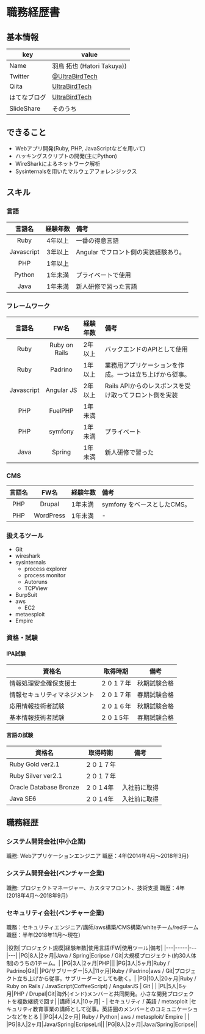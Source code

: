 # 職務経歴書

## 基本情報

|key|value|
|---|-----|
|Name|羽鳥 拓也 (Hatori Takuya))|
|Twitter|[@UltraBirdTech](https://twitter.com/UltraBirdTech)|
|Qiita|[UltraBirdTech](http://qiita.com/UltraBirdTech)|
|はてなブログ|[UltraBirdTech](http://ultrabirdtech.hatenablog.com)|
|SlideShare|そのうち|

## できること

 - Webアプリ開発(Ruby, PHP, JavaScriptなどを用いて)
 - ハッキングスクリプトの開発(主にPython)
 - WireSharkによるネットワーク解析
 - Sysinternalsを用いたマルウェアフォレンジックス

## スキル

### 言語
|言語名|経験年数|備考|
|:---:|:---:|:----|
| Ruby | 4年以上 | 一番の得意言語|
| Javascript | 3年以上 | Angular でフロント側の実装経験あり。|
| PHP | 1年以上 | |
| Python | 1年未満 | プライベートで使用|
| Java | 1年未満 | 新人研修で習った言語|

### フレームワーク

|言語名|FW名|経験年数|備考|
|:---:|:---:|:----|:--|
| Ruby |Ruby on Rails| 2年以上 | バックエンドのAPIとして使用|
| Ruby |Padrino| 1年以上 | 業務用アプリケーションを作成。一つは立ち上げから従事。|
| Javascript |Angular JS| 2年以上 | Rails APIからのレスポンスを受け取ってフロント側を実装|
| PHP | FuelPHP | 1年未満 ||
| PHP | symfony | 1年未満 |プライベート|
| Java | Spring| 1年未満 | 新人研修で習った |

### CMS

|言語名|FW名|経験年数|備考|
|:---:|:---:|:----|:--|
| PHP | Drupal | 1年未満 |symfony をベースとしたCMS。|
| PHP | WordPress | 1年未満 |-|

### 扱えるツール
 - Git
 - wireshark
 - sysinternals
   - process explorer
   - process monitor
   - Autoruns
   - TCPView
 - BurpSuit
 - aws
   - EC2
 - metaesploit
 - Empire

### 資格・試験
#### IPA試験
|資格名|取得時期|備考|
|---|-----|---|
|情報処理安全確保支援士|２０１７年|秋期試験合格|
|情報セキュリティマネジメント|２０１７年|春期試験合格|
|応用情報技術者試験|２０１６年|秋期試験合格|
|基本情報技術者試験|２０１5年|春期試験合格|

#### 言語の試験
|資格名|取得時期|備考|
|---|-----|---|
|Ruby Gold ver2.1|２０１７年||
|Ruby Silver ver2.1|２０１７年||
|Oracle Database Bronze|２０１4年|入社前に取得|
|Java SE6|２０１4年|入社前に取得|

## 職務経歴

### システム開発会社(中小企業)

職務: Webアプリケーションエンジニア
職歴：4年(2014年4月〜2018年3月)

### システム開発会社(ベンチャー企業)

職務: プロジェクトマネージャー、カスタマフロント、技術支援
職歴：4年(2018年4月〜2018年9月)

### セキュリティ会社(ベンチャー企業)

職務：セキュリティエンジニア/講師/aws構築/CMS構築/whiteチーム/redチーム
職歴：半年(2018年11月〜現在）

|役割|プロジェクト規模|経験年数|使用言語/FW|使用ツール|備考|
|---|-----|---|---|
|PG|8人|2ヶ月|Java / Spring|Ecripse / Git|大規模プロジェクト(約30人体制)のうちの1チーム。|
|PG|3人|2ヶ月|PHP|||
|PG|3人|5ヶ月|Ruby / Padrino|Git||
|PG/サブリーダー|5人|11ヶ月|Ruby / Padrino|aws / Git|プロジェクト立ち上げから従事。サブリーダーとしても動く。|
|PG|10人|20ヶ月|Ruby / Ruby on Rails / JavaScript(CoffeeScript) / AngularJS | Git | |
|PL|5人|6ヶ月|PHP / Drupal|Git|海外(インド)メンバーと共同開発。小さな開発プロジェクトを複数継続で回す|
|講師|4人|10ヶ月| - | セキュリティ / 英語 / metasploit |セキュリティ教育事業の講師として従事。英語圏のメンバーとのコミュニケーションなどをとる |
|PG|4人|2ヶ月| Ruby / Python| aws / metasploit/ Empire | |
|PG|8人|2ヶ月|Java/Spring|EcripseLri||
|PG|8人|2ヶ月|Java/Spring|Ecripse||

